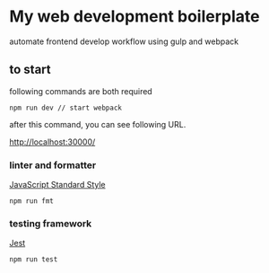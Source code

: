 # My web development boilerplate

automate frontend develop workflow using gulp and webpack

## to start

following commands are both required

```
npm run dev // start webpack
```

after this command, you can see following URL.

[http://localhost:30000/](http://localhost:30000/)

### linter and formatter

[JavaScript Standard Style](https://standardjs.com/)

```
npm run fmt
```

### testing framework 

[Jest](https://jestjs.io/ja/)

```
npm run test
```
